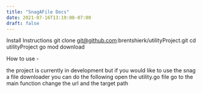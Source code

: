 ```yaml
---
title: "SnagAFile Docs"
date: 2021-07-16T13:19:08-07:00
draft: false
---
```


Install Instructions
git clone git@github.com:brentshierk/utilityProject.git
cd utilityProject
go mod download

How to use -

the project is currently in development but if you would like to use the snag a file downloader you can do the following 
open the utility.go file 
go to the main function
change the url and the target path 
